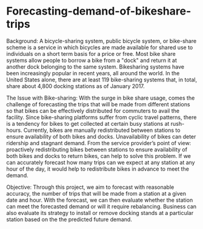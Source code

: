 # Forecasting-demand-of-bikeshare-trips

Background:
A bicycle-sharing system, public bicycle system, or bike-share scheme is a service in which bicycles are made
available for shared use to individuals on a short term basis for a price or free. Most bike share systems allow people
to borrow a bike from a "dock" and return it at another dock belonging to the same system. Bikesharing systems
have been increasingly popular in recent years, all around the world. In the United States alone, there are at least 119
bike-sharing systems that, in total, share about 4,800 docking stations as of January 2017.

The Issue with Bike-sharing:
With the surge in bike share usage, comes the challenge of forecasting the trips that will be made from different
stations so that bikes can be effectively distributed for commuters to avail the facility. Since bike-sharing platforms
suffer from cyclic travel patterns, there is a tendency for bikes to get collected at certain busy stations at rush-hours.
Currently, bikes are manually redistributed between stations to ensure availability of both bikes and docks.
Unavailability of bikes can deter ridership and stagnant demand. From the service provider’s point of view:
proactively redistributing bikes between stations to ensure availability of both bikes and docks to return bikes, can
help to solve this problem. If we can accurately forecast how many trips can we expect at any station at any hour of
the day, it would help to redistribute bikes in advance to meet the demand.

Objective:
Through this project, we aim to forecast with reasonable accuracy, the number of trips that will be made from a
station at a given date and hour. With the forecast, we can then evaluate whether the station can meet the forecasted
demand or will it require rebalancing. Business can also evaluate its strategy to install or remove docking stands at a
particular station based on the the predicted future demand.
